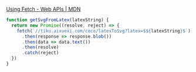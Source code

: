 [Using Fetch - Web APIs | MDN](https://developer.mozilla.org/en-US/docs/Web/API/Fetch_API/Using_Fetch)

```jsx
function getSvgFromLatex(latexString) {
  return new Promise((resolve, reject) => {
    fetch(`//tiku.aixuexi.com/coco/latexToSvg?latex=$${latexString}$`)
      .then(response => response.blob())
      .then(data => data.text())
      .then(resolve)
      .catch(reject)
  })
}
```